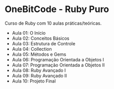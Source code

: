 # OneBitCode - Ruby Puro

Curso de Ruby com 10 aulas práticas/teóricas.

- Aula 01: O Início
- Aula 02: Conceitos Básicos
- Aula 03: Estrutura de Controle
- Aula 04: Collection
- Aula 05: Métodos e Gems
- Aula 06: Programação Orientada a Objetos I
- Aula 07: Programação Orientada a Objetos II
- Aula 08: Ruby Avançado I
- Aula 09: Ruby Avançado II
- Aula 10: Projeto Final
